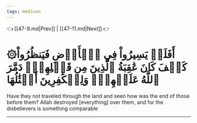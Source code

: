 ```yaml
---
tags: medinan
---
```


👈 [[47-9.md|Prev]] | [[47-11.md|Next]] 👉

# ۞أَفَلَمۡ يَسِيرُواْ فِي ٱلۡأَرۡضِ فَيَنظُرُواْ كَيۡفَ كَانَ عَٰقِبَةُ ٱلَّذِينَ مِن قَبۡلِهِمۡۖ دَمَّرَ ٱللَّهُ عَلَيۡهِمۡۖ وَلِلۡكَٰفِرِينَ أَمۡثَٰلُهَا

Have they not traveled through the land and seen how was the end of those before them? Allah destroyed [everything] over them, and for the disbelievers is something comparable

---

